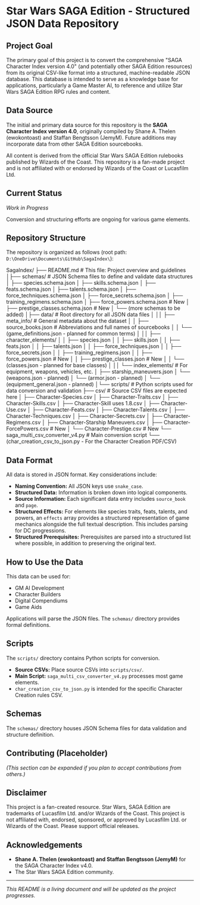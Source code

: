 # Star Wars SAGA Edition - Structured JSON Data Repository

## Project Goal

The primary goal of this project is to convert the comprehensive "SAGA Character Index version 4.0" (and potentially other SAGA Edition resources) from its original CSV-like format into a structured, machine-readable JSON database. This database is intended to serve as a knowledge base for applications, particularly a Game Master AI, to reference and utilize Star Wars SAGA Edition RPG rules and content.

## Data Source

The initial and primary data source for this repository is the **SAGA Character Index version 4.0**, originally compiled by Shane A. Thelen (ewokontoast) and Staffan Bengtsson (JemyM). Future additions may incorporate data from other SAGA Edition sourcebooks.

All content is derived from the official Star Wars SAGA Edition rulebooks published by Wizards of the Coast. This repository is a fan-made project and is not affiliated with or endorsed by Wizards of the Coast or Lucasfilm Ltd.

## Current Status

*Work in Progress*

Conversion and structuring efforts are ongoing for various game elements.

## Repository Structure

The repository is organized as follows (root path: `D:\OneDrive\Documents\GitHub\SagaIndex\`):

SagaIndex/
├── README.md                 # This file: Project overview and guidelines
│├── schemas/                  # JSON Schema files to define and validate data structures
│   ├── species.schema.json
│   ├── skills.schema.json
│   ├── feats.schema.json
│   ├── talents.schema.json
│   ├── force_techniques.schema.json
│   ├── force_secrets.schema.json
│   ├── training_regimens.schema.json
│   ├── force_powers.schema.json      # New
│   ├── prestige_classes.schema.json  # New
│   └── (more schemas to be added)
│├── data/                     # Root directory for all JSON data files
│   ││   ├── meta_info/            # General metadata about the dataset
│   │   ├── source_books.json   # Abbreviations and full names of sourcebooks
│   │   └── (game_definitions.json - planned for common terms)
│   ││   ├── character_elements/
│   │   ├── species.json
│   │   ├── skills.json
│   │   ├── feats.json
│   │   ├── talents.json
│   │   ├── force_techniques.json
│   │   ├── force_secrets.json
│   │   ├── training_regimens.json
│   │   ├── force_powers.json         # New
│   │   ├── prestige_classes.json     # New
│   │   └── (classes.json - planned for base classes)
│   ││   └── index_elements/        # For equipment, weapons, vehicles, etc.
│       ├── starship_maneuvers.json
│       └── (weapons.json - planned)
│       └── (armor.json - planned)
│       └── (equipment_general.json - planned)
│└── scripts/                  # Python scripts used for data conversion and validation
├── csv/                  # Source CSV files are expected here
│   ├── Character-Species.csv
│   ├── Character-Traits.csv
│   ├── Character-Skills.csv
│   ├── Character-Skill uses 1.8.csv
│   ├── Character-Use.csv
│   ├── Character-Feats.csv
│   ├── Character-Talents.csv
│   ├── Character-Techniques.csv
│   ├── Character-Secrets.csv
│   ├── Character-Regimens.csv
│   ├── Character-Starship Maneuvers.csv
│   ├── Character-ForcePowers.csv     # New
│   └── Character-Prestige.csv        # New
└── saga_multi_csv_converter_v4.py  # Main conversion script
└── (char_creation_csv_to_json.py - For the Character Creation PDF/CSV)
## Data Format

All data is stored in JSON format. Key considerations include:

* **Naming Convention:** All JSON keys use `snake_case`.
* **Structured Data:** Information is broken down into logical components.
* **Source Information:** Each significant data entry includes `source_book` and `page`.
* **Structured Effects:** For elements like species traits, feats, talents, and powers, an `effects` array provides a structured representation of game mechanics alongside the full textual description. This includes parsing for DC progressions.
* **Structured Prerequisites:** Prerequisites are parsed into a structured list where possible, in addition to preserving the original text.

## How to Use the Data

This data can be used for:
* GM AI Development
* Character Builders
* Digital Compendiums
* Game Aids

Applications will parse the JSON files. The `schemas/` directory provides formal definitions.

## Scripts

The `scripts/` directory contains Python scripts for conversion.
* **Source CSVs:** Place source CSVs into `scripts/csv/`.
* **Main Script:** `saga_multi_csv_converter_v4.py` processes most game elements.
* `char_creation_csv_to_json.py` is intended for the specific Character Creation rules CSV.

## Schemas

The `schemas/` directory houses JSON Schema files for data validation and structure definition.

## Contributing (Placeholder)

*(This section can be expanded if you plan to accept contributions from others.)*

## Disclaimer

This project is a fan-created resource. Star Wars, SAGA Edition are trademarks of Lucasfilm Ltd. and/or Wizards of the Coast. This project is not affiliated with, endorsed, sponsored, or approved by Lucasfilm Ltd. or Wizards of the Coast. Please support official releases.

## Acknowledgements

* **Shane A. Thelen (ewokontoast) and Staffan Bengtsson (JemyM)** for the SAGA Character Index v4.0.
* The Star Wars SAGA Edition community.

---

*This README is a living document and will be updated as the project progresses.*
